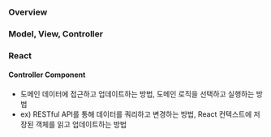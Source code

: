 ### Overview


### Model, View, Controller


### React
#### Controller Component
- 도메인 데이터에 접근하고 업데이트하는 방법, 도메인 로직을 선택하고 실행하는 방법
- ex) RESTful API를 통해 데이터를 쿼리하고 변경하는 방법, React 컨텍스트에 저장된 객체를 읽고 업데이트하는 방법

#### 